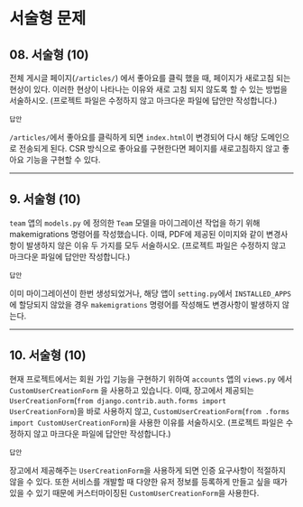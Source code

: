 # 서술형 문제

## 08. 서술형 (10)

전체 게시글 페이지(`/articles/`) 에서 좋아요를 클릭 했을 때, 페이지가 새로고침 되는 현상이 있다.
이러한 현상이 나타나는 이유와 새로 고침 되지 않도록 할 수 있는 방법을 서술하시오.
(프로젝트 파일은 수정하지 않고 마크다운 파일에 답안만 작성합니다.)

`답안`

`/articles/`에서 좋아요를 클릭하게 되면 `index.html`이 변경되어 다시 해당 도메인으로 전송되게 된다. CSR 방식으로 좋아요를 구현한다면 페이지를 새로고침하지 않고 좋아요 기능을 구현할 수 있다. 


---

## 9. 서술형 (10)

`team` 앱의 `models.py` 에 정의한 `Team` 모델을 마이그레이션 작업을 하기 위해 makemigrations 명령어를 작성했습니다.
이때, PDF에 제공된 이미지와 같이 변경사항이 발생하지 않은 이유 두 가지를 모두 서술하시오.
(프로젝트 파일은 수정하지 않고 마크다운 파일에 답안만 작성합니다.)

`답안`

이미 마이그레이션이 한번 생성되었거나, 해당 앱이 `setting.py`에서 `INSTALLED_APPS` 에 할당되지 않았을 경우 `makemigrations` 명령어를 작성해도 변경사항이 발생하지 않는다.



---

## 10. 서술형 (10)

현재 프로젝트에서는 회원 가입 기능을 구현하기 위하여 `accounts` 앱의 `views.py` 에서 `CustomUserCreationForm` 을 사용하고 있습니다.
이때, 장고에서 제공되는 `UserCreationForm`(`from django.contrib.auth.forms import UserCreationForm`)을 바로 사용하지 않고, `CustomUserCreationForm`(`from .forms import CustomUserCreationForm`)을 사용한 이유를 서술하시오.
(프로젝트 파일은 수정하지 않고 마크다운 파일에 답안만 작성합니다.)

`답안`

장고에서 제공해주는 `UserCreationForm`을 사용하게 되면 인증 요구사항이 적절하지 않을 수 있다. 또한 서비스를 개발할 때 다양한 유저 정보를 등록하게 만들고 싶을 때가 있을 수 있기 때문에 커스터마이징된 `CustomUserCreationForm`을 사용한다.
